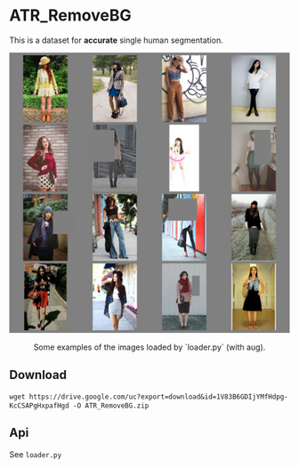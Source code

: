 # ATR_RemoveBG

This is a dataset for **accurate** single human segmentation.

<div align="center">
<img src="example.jpg" width="800px"/>
<p> Some examples of the images loaded by `loader.py` (with aug).</p>
</div>

## Download

```
wget https://drive.google.com/uc?export=download&id=1V83B6GDIjYMfHdpg-KcCSAPgHxpafHgd -O ATR_RemoveBG.zip

```

## Api

See `loader.py`
